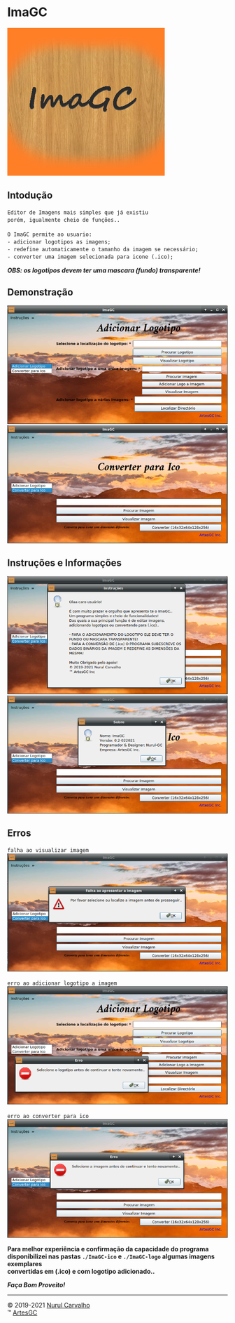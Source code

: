 # ImaGC

![imagc-icon](img/imagc.png)

## Intodução

```txt
Editor de Imagens mais simples que já existiu
porém, igualmente cheio de funções..

O ImaGC permite ao usuario:
- adicionar logotipos as imagens;
- redefine automaticamente o tamanho da imagem se necessário;
- converter uma imagem selecionada para icone (.ico);
```

***OBS: os logotipos devem ter uma mascara (fundo) transparente!***

## Demonstração

![demo-01](img/01.png)
![demo-02](img/02.png)

## Instruções e Informações

![instrucao-programa](img/03.png)
![informacao-programa](img/04.png)

## Erros

`falha ao visualizar imagem`
![falha-visualizar-imagem](img/05.png)

`erro ao adicionar logotipo a imagem`
![erro-adicionar-logo](img/06.png)

`erro ao converter para ico`
![erro-converter-ico](img/07.png)

**Para melhor experiência e confirmação da capacidade do programa \
disponibilizei nas pastas `./ImaGC-ico` e `./ImaGC-logo` algumas imagens exemplares \
convertidas em (.ico) e com logotipo adicionado..**

***Faça Bom Proveito!***

---

&copy; 2019-2021 [Nurul Carvalho](mailto:nuruldecarvalho@gmail.com) \
&trade; [ArtesGC](https://artesgc.home.blog)
